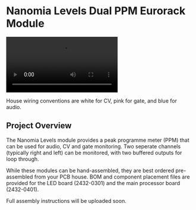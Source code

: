 # Nanomia Levels Dual PPM Eurorack Module

![Video of two Levels Eurorack modules](./images/levels.mov)

House wiring conventions are white for CV, pink for gate, and blue for audio.

## Project Overview
The Nanomia Levels module provides a peak programme meter (PPM) that can be used for audio, CV and gate monitoring. Two seperate channels (typically right and left) can be monitored, with two buffered outputs for loop through.

While these modules can be hand-assembled, they are best ordered pre-assembled from your PCB house. BOM and component placement files are provided for the LED board (2432-0301) and the main processor board (2432-0401).

Full assembly instructions will be uploaded soon.